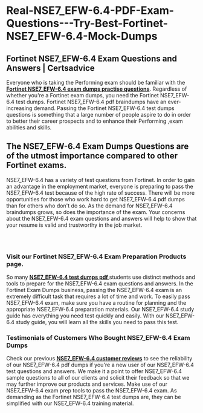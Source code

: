 # Real-NSE7_EFW-6.4-PDF-Exam-Questions---Try-Best-Fortinet-NSE7_EFW-6.4-Mock-Dumps
<h2><strong>Fortinet NSE7_EFW-6.4 Exam Questions and Answers | Certsadvice</strong></h2> <p>Everyone who is taking the Performing exam should be familiar with the <a href="http://www.certsadvice.com/fortinet/nse7_efw-6.4-practice-questions"><strong>Fortinet NSE7_EFW-6.4 exam dumps practise questions</strong></a>. Regardless of whether you&#39;re a Fortinet exam dumps, you need the Fortinet NSE7_EFW-6.4 test dumps. Fortinet NSE7_EFW-6.4 pdf braindumps have an ever-increasing demand. Passing the Fortinet NSE7_EFW-6.4 test dumps questions is something that a large number of people aspire to do in order to better their career prospects and to enhance their Performing ,exam abilities and skills.</p> <h2><strong>The NSE7_EFW-6.4 Exam Dumps Questions are of the utmost importance compared to other Fortinet exams.</strong></h2> <p>NSE7_EFW-6.4 has a variety of test questions from Fortinet. In order to gain an advantage in the employment market, everyone is preparing to pass the NSE7_EFW-6.4 test because of the high rate of success. There will be more opportunities for those who work hard to get NSE7_EFW-6.4 pdf dumps than for others who don&#39;t do so. As the demand for NSE7_EFW-6.4 braindumps grows, so does the importance of the exam. Your concerns about the NSE7_EFW-6.4 exam questions and answers will help to show that your resume is valid and trustworthy in the job market.</p> <p><a href="http://www.certsadvice.com/fortinet/nse7_efw-6.4-practice-questions" style="display: block; padding: 1em 0; text-align: center; "><img alt="" src="https://1.bp.blogspot.com/-RUOr8Wn-CRk/YUYAxC8kcHI/AAAAAAAAAnw/F7BbdI3tw8QDj5z8iX0vQAioQzKiUxduwCLcBGAsYHQ/s0/unnamed.jpg" /></a></p> <h3><strong>Visit our Fortinet NSE7_EFW-6.4 Exam Preparation Products page.</strong></h3> <p>So many <a href="http://www.certsadvice.com/fortinet/nse7_efw-6.4-practice-questions"><strong>NSE7_EFW-6.4 test dumps pdf </strong></a>students use distinct methods and tools to prepare for the NSE7_EFW-6.4 exam questions and answers. In the Fortinet Exam Dumps business, passing the NSE7_EFW-6.4 exam is an extremely difficult task that requires a lot of time and work. To easily pass NSE7_EFW-6.4 exam, make sure you have a routine for planning and the appropriate NSE7_EFW-6.4 preparation materials. Our NSE7_EFW-6.4 study guide has everything you need test quickly and easily. With our NSE7_EFW-6.4 study guide, you will learn all the skills you need to pass this test.</p> <h3><strong>Testimonials of Customers Who Bought NSE7_EFW-6.4 Exam Dumps</strong></h3> <p>Check our previous <a href="http://www.certsadvice.com/fortinet/nse7_efw-6.4-practice-questions"><strong>NSE7_EFW-6.4 customer reviews</strong></a> to see the reliability of our NSE7_EFW-6.4 pdf dumps if you&#39;re a new user of our NSE7_EFW-6.4 test questions and answers. We make it a point to offer NSE7_EFW-6.4 sample questions to all of our clients and solicit their feedback so that we may further improve our products and services. Make use of our NSE7_EFW-6.4 exam prep tools to pass the NSE7_EFW-6.4 exam. As demanding as the Fortinet NSE7_EFW-6.4 test dumps are, they can be simplified with our NSE7_EFW-6.4 training material.</p>

